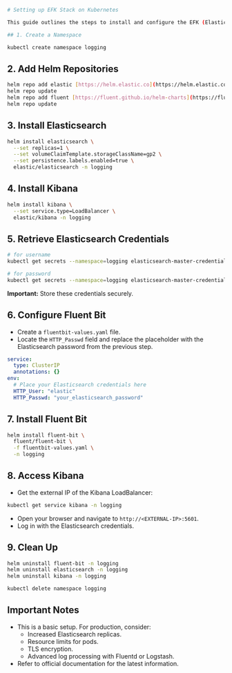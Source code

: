 ```bash
# Setting up EFK Stack on Kubernetes

This guide outlines the steps to install and configure the EFK (Elasticsearch, Fluent Bit, Kibana) stack on a Kubernetes cluster.

## 1. Create a Namespace

kubectl create namespace logging
```

## 2. Add Helm Repositories

```bash
helm repo add elastic [https://helm.elastic.co](https://helm.elastic.co)
helm repo update
helm repo add fluent [https://fluent.github.io/helm-charts](https://fluent.github.io/helm-charts)
helm repo update
```

## 3. Install Elasticsearch

```bash
helm install elasticsearch \
  --set replicas=1 \
  --set volumeClaimTemplate.storageClassName=gp2 \
  --set persistence.labels.enabled=true \
  elastic/elasticsearch -n logging
```

## 4. Install Kibana

```bash
helm install kibana \
  --set service.type=LoadBalancer \
  elastic/kibana -n logging
```

## 5. Retrieve Elasticsearch Credentials

```bash
# for username
kubectl get secrets --namespace=logging elasticsearch-master-credentials -ojsonpath='{.data.username}' | base64 -d

# for password
kubectl get secrets --namespace=logging elasticsearch-master-credentials -ojsonpath='{.data.password}' | base64 -d
```

**Important:** Store these credentials securely.

## 6. Configure Fluent Bit

*   Create a `fluentbit-values.yaml` file.
*   Locate the `HTTP_Passwd` field and replace the placeholder with the Elasticsearch password from the previous step.

```yaml
service:
  type: ClusterIP
  annotations: {}
env:
  # Place your Elasticsearch credentials here
  HTTP_User: "elastic"
  HTTP_Passwd: "your_elasticsearch_password" 
```

## 7. Install Fluent Bit

```bash
helm install fluent-bit \
  fluent/fluent-bit \
  -f fluentbit-values.yaml \
  -n logging
```

## 8. Access Kibana

*   Get the external IP of the Kibana LoadBalancer:

```bash
kubectl get service kibana -n logging
```

*   Open your browser and navigate to `http://<EXTERNAL-IP>:5601`.
*   Log in with the Elasticsearch credentials.

## 9. Clean Up

```bash
helm uninstall fluent-bit -n logging
helm uninstall elasticsearch -n logging
helm uninstall kibana -n logging

kubectl delete namespace logging
```

## Important Notes

*   This is a basic setup. For production, consider:
    *   Increased Elasticsearch replicas.
    *   Resource limits for pods.
    *   TLS encryption.
    *   Advanced log processing with Fluentd or Logstash.
*   Refer to official documentation for the latest information.
```

